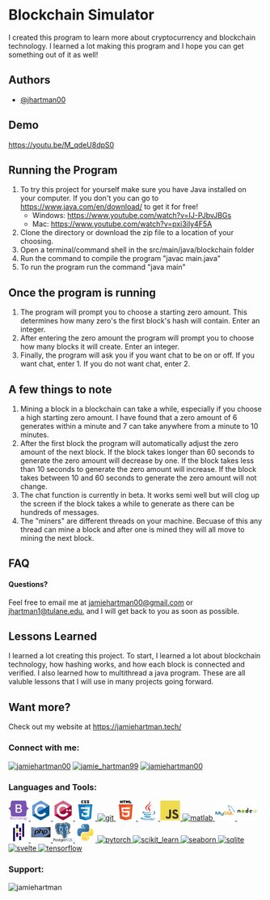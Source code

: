 
# Blockchain Simulator

I created this program to learn more about cryptocurrency and blockchain technology.  I learned a lot making this program and I hope you can get something out of it as well!



## Authors

- [@jhartman00](https://www.github.com/jhartman00)



## Demo

https://youtu.be/M_qdeU8dpS0


## Running the Program

1. To try this project for yourself make sure you have Java installed on your computer.  If you don't you can go to https://www.java.com/en/download/ to get it for free!
    - Windows: https://www.youtube.com/watch?v=IJ-PJbvJBGs
    - Mac: https://www.youtube.com/watch?v=pxi3iIy4F5A
2. Clone the directory or download the zip file to a location of your choosing.  
3. Open a terminal/command shell in the src/main/java/blockchain folder
4. Run the command to compile the program "javac main.java"
5. To run the program run the command "java main"

## Once the program is running

1. The program will prompt you to choose a starting zero amount.  This determines how many zero's the first block's hash will contain. Enter an integer.
2. After entering the zero amount the program will prompt you to choose how many blocks it will create. Enter an integer.
3. Finally, the program will ask you if you want chat to be on or off. If you want chat, enter 1.  If you do not want chat, enter 2.

## A few things to note

1. Mining a block in a blockchain can take a while, especially if you choose a high starting zero amount.  I have found that a zero amount of 6 generates within a minute and 7 can take anywhere from a minute to 10 minutes.  
2. After the first block the program will automatically adjust the zero amount of the next block.  If the block takes longer than 60 seconds to generate the zero amount will decrease by one.  If the block takes less than 10 seconds to generate the zero amount will increase.  If the block takes between 10 and 60 seconds to generate the zero amount will not change.
3. The chat function is currently in beta.  It works semi well but will clog up the screen if the block takes a while to generate as there can be hundreds of messages.
4. The "miners" are different threads on your machine.  Becuase of this any thread can mine a block and after one is mined they will all move to mining the next block.


## FAQ

#### Questions?

Feel free to email me at jamiehartman00@gmail.com or jhartman1@tulane.edu, and I will get back to you as soon as possible.




## Lessons Learned

I learned a lot creating this project.  To start, I learned a lot about blockchain technology, how hashing works, and how each block is connected and verified.  I also learned how to multithread a java program.  These are all valuble lessons that I will use in many projects going forward.

## Want more?

Check out my website at https://jamiehartman.tech/

<h3 align="left">Connect with me:</h3>
<p align="left">
<a href="https://linkedin.com/in/jamiehartman00" target="blank"><img align="center" src="https://raw.githubusercontent.com/rahuldkjain/github-profile-readme-generator/master/src/images/icons/Social/linked-in-alt.svg" alt="jamiehartman00" height="30" width="40" /></a>
<a href="https://instagram.com/jamie_hartman99" target="blank"><img align="center" src="https://raw.githubusercontent.com/rahuldkjain/github-profile-readme-generator/master/src/images/icons/Social/instagram.svg" alt="jamie_hartman99" height="30" width="40" /></a>
<a href="https://github.com/jhartman00" target="blank"><img align="center" src="https://raw.githubusercontent.com/rahuldkjain/github-profile-readme-generator/master/src/images/icons/Social/github.svg" alt="jamiehartman00" height="30" width="40" /></a>
</p>

<h3 align="left">Languages and Tools:</h3>
<p align="left"> <a href="https://getbootstrap.com" target="_blank" rel="noreferrer"> <img src="https://raw.githubusercontent.com/devicons/devicon/master/icons/bootstrap/bootstrap-plain-wordmark.svg" alt="bootstrap" width="40" height="40"/> </a> <a href="https://www.cprogramming.com/" target="_blank" rel="noreferrer"> <img src="https://raw.githubusercontent.com/devicons/devicon/master/icons/c/c-original.svg" alt="c" width="40" height="40"/> </a> <a href="https://www.w3schools.com/cpp/" target="_blank" rel="noreferrer"> <img src="https://raw.githubusercontent.com/devicons/devicon/master/icons/cplusplus/cplusplus-original.svg" alt="cplusplus" width="40" height="40"/> </a> <a href="https://www.w3schools.com/css/" target="_blank" rel="noreferrer"> <img src="https://raw.githubusercontent.com/devicons/devicon/master/icons/css3/css3-original-wordmark.svg" alt="css3" width="40" height="40"/> </a> <a href="https://git-scm.com/" target="_blank" rel="noreferrer"> <img src="https://www.vectorlogo.zone/logos/git-scm/git-scm-icon.svg" alt="git" width="40" height="40"/> </a> <a href="https://www.w3.org/html/" target="_blank" rel="noreferrer"> <img src="https://raw.githubusercontent.com/devicons/devicon/master/icons/html5/html5-original-wordmark.svg" alt="html5" width="40" height="40"/> </a> <a href="https://www.java.com" target="_blank" rel="noreferrer"> <img src="https://raw.githubusercontent.com/devicons/devicon/master/icons/java/java-original.svg" alt="java" width="40" height="40"/> </a> <a href="https://developer.mozilla.org/en-US/docs/Web/JavaScript" target="_blank" rel="noreferrer"> <img src="https://raw.githubusercontent.com/devicons/devicon/master/icons/javascript/javascript-original.svg" alt="javascript" width="40" height="40"/> </a> <a href="https://www.mathworks.com/" target="_blank" rel="noreferrer"> <img src="https://upload.wikimedia.org/wikipedia/commons/2/21/Matlab_Logo.png" alt="matlab" width="40" height="40"/> </a> <a href="https://www.mysql.com/" target="_blank" rel="noreferrer"> <img src="https://raw.githubusercontent.com/devicons/devicon/master/icons/mysql/mysql-original-wordmark.svg" alt="mysql" width="40" height="40"/> </a> <a href="https://nodejs.org" target="_blank" rel="noreferrer"> <img src="https://raw.githubusercontent.com/devicons/devicon/master/icons/nodejs/nodejs-original-wordmark.svg" alt="nodejs" width="40" height="40"/> </a> <a href="https://pandas.pydata.org/" target="_blank" rel="noreferrer"> <img src="https://raw.githubusercontent.com/devicons/devicon/2ae2a900d2f041da66e950e4d48052658d850630/icons/pandas/pandas-original.svg" alt="pandas" width="40" height="40"/> </a> <a href="https://www.php.net" target="_blank" rel="noreferrer"> <img src="https://raw.githubusercontent.com/devicons/devicon/master/icons/php/php-original.svg" alt="php" width="40" height="40"/> </a> <a href="https://www.postgresql.org" target="_blank" rel="noreferrer"> <img src="https://raw.githubusercontent.com/devicons/devicon/master/icons/postgresql/postgresql-original-wordmark.svg" alt="postgresql" width="40" height="40"/> </a> <a href="https://www.python.org" target="_blank" rel="noreferrer"> <img src="https://raw.githubusercontent.com/devicons/devicon/master/icons/python/python-original.svg" alt="python" width="40" height="40"/> </a> <a href="https://pytorch.org/" target="_blank" rel="noreferrer"> <img src="https://www.vectorlogo.zone/logos/pytorch/pytorch-icon.svg" alt="pytorch" width="40" height="40"/> </a> <a href="https://scikit-learn.org/" target="_blank" rel="noreferrer"> <img src="https://upload.wikimedia.org/wikipedia/commons/0/05/Scikit_learn_logo_small.svg" alt="scikit_learn" width="40" height="40"/> </a> <a href="https://seaborn.pydata.org/" target="_blank" rel="noreferrer"> <img src="https://seaborn.pydata.org/_images/logo-mark-lightbg.svg" alt="seaborn" width="40" height="40"/> </a> <a href="https://www.sqlite.org/" target="_blank" rel="noreferrer"> <img src="https://www.vectorlogo.zone/logos/sqlite/sqlite-icon.svg" alt="sqlite" width="40" height="40"/> </a> <a href="https://svelte.dev" target="_blank" rel="noreferrer"> <img src="https://upload.wikimedia.org/wikipedia/commons/1/1b/Svelte_Logo.svg" alt="svelte" width="40" height="40"/> </a> <a href="https://www.tensorflow.org" target="_blank" rel="noreferrer"> <img src="https://www.vectorlogo.zone/logos/tensorflow/tensorflow-icon.svg" alt="tensorflow" width="40" height="40"/> </a> </p>


<h3 align="left">Support:</h3>
<p><a href="https://www.buymeacoffee.com/jamiehartman"> <img align="left" src="https://cdn.buymeacoffee.com/buttons/v2/default-yellow.png" height="50" width="210" alt="jamiehartman" /></a></p><br><br>
